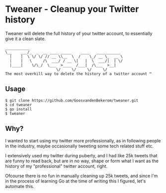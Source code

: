# Tweaner - Cleanup your Twitter history

Tweaner will delete the full history of your twitter account,
to essentially give it a clean slate.

```
___________
\__    ___/_  _  __ ____ _____    ____   ___________
  |    |  \ \/ \/ // __ \\__  \  /    \_/ __ \_  __ \
  |    |   \     /\  ___/ / __ \|   |  \  ___/|  | \/
  |____|    \/\_/  \___  >____  /___|  /\___  >__|
                       \/     \/     \/     \/
The most overkill way to delete the history of a twitter account ™
```

## Usage

```
$ git clone https://github.com/GoosvandenBekerom/tweaner.git
$ cd tweaner
$ go install
$ tweaner
```

## Why?

I wanted to start using my twitter more professionally, as in following people in the industry,
maybe occasionally tweeting some tech related stuff etc.

I extensively used my twitter during puberty, and I had like 25k tweets that are funny to read back,
but are in no way, shape or form what I want as the history of my "professional" twitter account, right.

Ofcourse there is no fun in manually cleaning up 25k tweets,
and since I'm in the process of learning Go at the time of writing this I figured, let's automate this.
